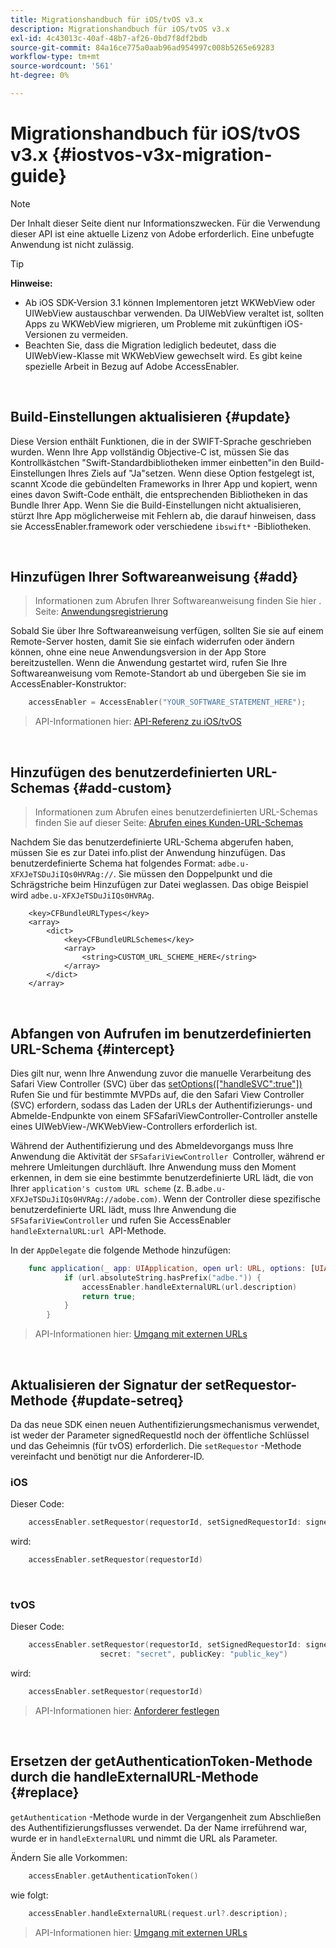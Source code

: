 ```yaml
---
title: Migrationshandbuch für iOS/tvOS v3.x
description: Migrationshandbuch für iOS/tvOS v3.x
exl-id: 4c43013c-40af-48b7-af26-0bd7f8df2bdb
source-git-commit: 84a16ce775a0aab96ad954997c008b5265e69283
workflow-type: tm+mt
source-wordcount: '561'
ht-degree: 0%

---
```


# Migrationshandbuch für iOS/tvOS v3.x {#iostvos-v3x-migration-guide}

>[!NOTE]
>
>Der Inhalt dieser Seite dient nur Informationszwecken. Für die Verwendung dieser API ist eine aktuelle Lizenz von Adobe erforderlich. Eine unbefugte Anwendung ist nicht zulässig.

>[!TIP]
> 
> **Hinweise:**
>
> - Ab iOS SDK-Version 3.1 können Implementoren jetzt WKWebView oder UIWebView austauschbar verwenden. Da UIWebView veraltet ist, sollten Apps zu WKWebView migrieren, um Probleme mit zukünftigen iOS-Versionen zu vermeiden.
> - Beachten Sie, dass die Migration lediglich bedeutet, dass die UIWebView-Klasse mit WKWebView gewechselt wird. Es gibt keine spezielle Arbeit in Bezug auf Adobe AccessEnabler.

</br>

## Build-Einstellungen aktualisieren {#update}

Diese Version enthält Funktionen, die in der SWIFT-Sprache geschrieben wurden. Wenn Ihre App vollständig Objective-C ist, müssen Sie das Kontrollkästchen &quot;Swift-Standardbibliotheken immer einbetten&quot;in den Build-Einstellungen Ihres Ziels auf &quot;Ja&quot;setzen. Wenn diese Option festgelegt ist, scannt Xcode die gebündelten Frameworks in Ihrer App und kopiert, wenn eines davon Swift-Code enthält, die entsprechenden Bibliotheken in das Bundle Ihrer App. Wenn Sie die Build-Einstellungen nicht aktualisieren, stürzt Ihre App möglicherweise mit Fehlern ab, die darauf hinweisen, dass sie AccessEnabler.framework oder verschiedene `ibswift*` -Bibliotheken.

</br>

## Hinzufügen Ihrer Softwareanweisung {#add}

> Informationen zum Abrufen Ihrer Softwareanweisung finden Sie hier .
> Seite:
> [Anwendungsregistrierung](/help/authentication/iostvos-application-registration.md)

Sobald Sie über Ihre Softwareanweisung verfügen, sollten Sie sie auf einem Remote-Server hosten, damit Sie sie einfach widerrufen oder ändern können, ohne eine neue Anwendungsversion in der App Store bereitzustellen. Wenn die Anwendung gestartet wird, rufen Sie Ihre Softwareanweisung vom Remote-Standort ab und übergeben Sie sie im AccessEnabler-Konstruktor:

```swift
    accessEnabler = AccessEnabler("YOUR_SOFTWARE_STATEMENT_HERE");
```

> API-Informationen hier: [API-Referenz zu iOS/tvOS](/help/authentication/iostvos-sdk-api-reference.md)

</br>

## Hinzufügen des benutzerdefinierten URL-Schemas {#add-custom}

> Informationen zum Abrufen eines benutzerdefinierten URL-Schemas finden Sie auf dieser Seite: [Abrufen eines Kunden-URL-Schemas](/help/authentication/iostvos-application-registration.md)

Nachdem Sie das benutzerdefinierte URL-Schema abgerufen haben, müssen Sie es zur Datei info.plist der Anwendung hinzufügen. Das benutzerdefinierte Schema hat folgendes Format: `adbe.u-XFXJeTSDuJiIQs0HVRAg://`. Sie müssen den Doppelpunkt und die Schrägstriche beim Hinzufügen zur Datei weglassen. Das obige Beispiel wird `adbe.u-XFXJeTSDuJiIQs0HVRAg`.

```plist
    <key>CFBundleURLTypes</key>
    <array>
        <dict>
            <key>CFBundleURLSchemes</key>
            <array>
                <string>CUSTOM_URL_SCHEME_HERE</string>
            </array>
        </dict>
    </array>
```

</br>

## Abfangen von Aufrufen im benutzerdefinierten URL-Schema {#intercept}

Dies gilt nur, wenn Ihre Anwendung zuvor die manuelle Verarbeitung des Safari View Controller (SVC) über das [setOptions(\[&quot;handleSVC&quot;:true&quot;\])](/help/authentication/iostvos-sdk-api-reference.md) Rufen Sie und für bestimmte MVPDs auf, die den Safari View Controller (SVC) erfordern, sodass das Laden der URLs der Authentifizierungs- und Abmelde-Endpunkte von einem SFSafariViewController-Controller anstelle eines UIWebView-/WKWebView-Controllers erforderlich ist.

Während der Authentifizierung und des Abmeldevorgangs muss Ihre Anwendung die Aktivität der `SFSafariViewController `Controller, während er mehrere Umleitungen durchläuft. Ihre Anwendung muss den Moment erkennen, in dem sie eine bestimmte benutzerdefinierte URL lädt, die von Ihrer `application's custom URL scheme` (z. B.`adbe.u-XFXJeTSDuJiIQs0HVRAg://adobe.com)`. Wenn der Controller diese spezifische benutzerdefinierte URL lädt, muss Ihre Anwendung die `SFSafariViewController` und rufen Sie AccessEnabler `handleExternalURL:url `API-Methode.

In der `AppDelegate` die folgende Methode hinzufügen:

```swift
    func application(_ app: UIApplication, open url: URL, options: [UIApplicationOpenURLOptionsKey: Any]) -> Bool {
            if (url.absoluteString.hasPrefix("adbe.")) {
                accessEnabler.handleExternalURL(url.description)
                return true;
            } 
        }
```

> API-Informationen hier: [Umgang mit externen URLs](/help/authentication/iostvos-sdk-api-reference.md)

</br>

## Aktualisieren der Signatur der setRequestor-Methode {#update-setreq}

Da das neue SDK einen neuen Authentifizierungsmechanismus verwendet, ist weder der Parameter signedRequestId noch der öffentliche Schlüssel und das Geheimnis (für tvOS) erforderlich. Die `setRequestor` -Methode vereinfacht und benötigt nur die Anforderer-ID.

### iOS

Dieser Code:

```swift
    accessEnabler.setRequestor(requestorId, setSignedRequestorId: signedRequestorId)
```

wird:

```swift
    accessEnabler.setRequestor(requestorId)
```

</br>

### tvOS

Dieser Code:

```swift
    accessEnabler.setRequestor(requestorId, setSignedRequestorId: signedRequestorId,
                    secret: "secret", publicKey: "public_key")
```

wird:

```swift
    accessEnabler.setRequestor(requestorId)
```

> API-Informationen hier: [Anforderer festlegen](/help/authentication/iostvos-sdk-api-reference.md)

</br>

## Ersetzen der getAuthenticationToken-Methode durch die handleExternalURL-Methode {#replace}

`getAuthentication` -Methode wurde in der Vergangenheit zum Abschließen des Authentifizierungsflusses verwendet. Da der Name irreführend war, wurde er in `handleExternalURL` und nimmt die URL als Parameter.

Ändern Sie alle Vorkommen:

```swift
    accessEnabler.getAuthenticationToken()
```

wie folgt:

```swift
    accessEnabler.handleExternalURL(request.url?.description);
```

> API-Informationen hier: [Umgang mit externen URLs](/help/authentication/iostvos-sdk-api-reference.md)
